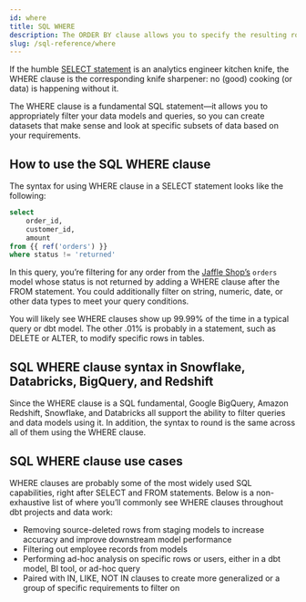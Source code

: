 ```yaml
---
id: where
title: SQL WHERE
description: The ORDER BY clause allows you to specify the resulting row order for a query.
slug: /sql-reference/where
---
```


<head>
    <title>Working with the SQL WHERE clause</title>
</head>

If the humble [SELECT statement](/sql-reference/select) is an analytics engineer kitchen knife, the WHERE clause is the corresponding knife sharpener: no (good) cooking (or data) is happening without it.

The WHERE clause is a fundamental SQL statement—it allows you to appropriately filter your data models and queries, so you can create datasets that make sense and look at specific subsets of data based on your requirements.

## How to use the SQL WHERE clause

The syntax for using WHERE clause in a SELECT statement looks like the following:

```sql
select
	order_id,
	customer_id,
	amount
from {{ ref('orders') }}
where status != 'returned'
```

In this query, you’re filtering for any order from the [Jaffle Shop’s](https://github.com/dbt-labs/jaffle_shop) `orders` model whose status is not returned by adding a WHERE clause after the FROM statement. You could additionally filter on string, numeric, date, or other data types to meet your query conditions.

You will likely see WHERE clauses show up 99.99%  of the time in a typical query or dbt model. The other .01% is probably in a <Term id='dml' />  statement, such as DELETE or ALTER, to modify specific rows in tables.

## SQL WHERE clause syntax in Snowflake, Databricks, BigQuery, and Redshift

Since the WHERE clause is a SQL fundamental, Google BigQuery, Amazon Redshift, Snowflake, and Databricks all support the ability to filter queries and data models using it. In addition, the syntax to round is the same across all of them using the WHERE clause.

## SQL WHERE clause use cases

WHERE clauses are probably some of the most widely used SQL capabilities, right after SELECT and FROM statements. Below is a non-exhaustive list of where you’ll commonly see WHERE clauses throughout dbt projects and data work:
- Removing source-deleted rows from staging models to increase accuracy and improve downstream model performance
- Filtering out employee records from models
- Performing ad-hoc analysis on specific rows or users, either in a dbt model, BI tool, or ad-hoc query
- Paired with IN, LIKE, NOT IN clauses to create more generalized or a group of specific requirements to filter on
